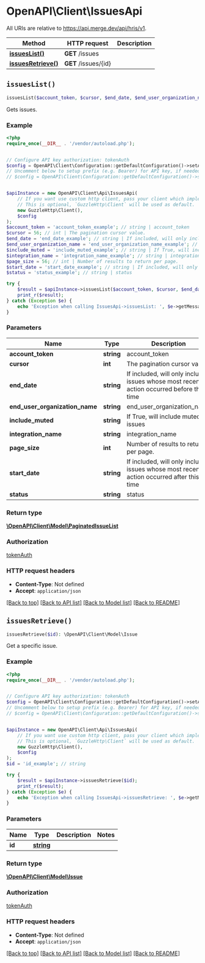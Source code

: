 # OpenAPI\Client\IssuesApi

All URIs are relative to https://api.merge.dev/api/hris/v1.

Method | HTTP request | Description
------------- | ------------- | -------------
[**issuesList()**](IssuesApi.md#issuesList) | **GET** /issues | 
[**issuesRetrieve()**](IssuesApi.md#issuesRetrieve) | **GET** /issues/{id} | 


## `issuesList()`

```php
issuesList($account_token, $cursor, $end_date, $end_user_organization_name, $include_muted, $integration_name, $page_size, $start_date, $status): \OpenAPI\Client\Model\PaginatedIssueList
```



Gets issues.

### Example

```php
<?php
require_once(__DIR__ . '/vendor/autoload.php');


// Configure API key authorization: tokenAuth
$config = OpenAPI\Client\Configuration::getDefaultConfiguration()->setApiKey('Authorization', 'YOUR_API_KEY');
// Uncomment below to setup prefix (e.g. Bearer) for API key, if needed
// $config = OpenAPI\Client\Configuration::getDefaultConfiguration()->setApiKeyPrefix('Authorization', 'Bearer');


$apiInstance = new OpenAPI\Client\Api\IssuesApi(
    // If you want use custom http client, pass your client which implements `GuzzleHttp\ClientInterface`.
    // This is optional, `GuzzleHttp\Client` will be used as default.
    new GuzzleHttp\Client(),
    $config
);
$account_token = 'account_token_example'; // string | account_token
$cursor = 56; // int | The pagination cursor value.
$end_date = 'end_date_example'; // string | If included, will only include issues whose most recent action occurred before this time
$end_user_organization_name = 'end_user_organization_name_example'; // string | end_user_organization_name
$include_muted = 'include_muted_example'; // string | If True, will include muted issues
$integration_name = 'integration_name_example'; // string | integration_name
$page_size = 56; // int | Number of results to return per page.
$start_date = 'start_date_example'; // string | If included, will only include issues whose most recent action occurred after this time
$status = 'status_example'; // string | status

try {
    $result = $apiInstance->issuesList($account_token, $cursor, $end_date, $end_user_organization_name, $include_muted, $integration_name, $page_size, $start_date, $status);
    print_r($result);
} catch (Exception $e) {
    echo 'Exception when calling IssuesApi->issuesList: ', $e->getMessage(), PHP_EOL;
}
```

### Parameters

Name | Type | Description  | Notes
------------- | ------------- | ------------- | -------------
 **account_token** | **string**| account_token | [optional]
 **cursor** | **int**| The pagination cursor value. | [optional]
 **end_date** | **string**| If included, will only include issues whose most recent action occurred before this time | [optional]
 **end_user_organization_name** | **string**| end_user_organization_name | [optional]
 **include_muted** | **string**| If True, will include muted issues | [optional]
 **integration_name** | **string**| integration_name | [optional]
 **page_size** | **int**| Number of results to return per page. | [optional]
 **start_date** | **string**| If included, will only include issues whose most recent action occurred after this time | [optional]
 **status** | **string**| status | [optional]

### Return type

[**\OpenAPI\Client\Model\PaginatedIssueList**](../Model/PaginatedIssueList.md)

### Authorization

[tokenAuth](../../README.md#tokenAuth)

### HTTP request headers

- **Content-Type**: Not defined
- **Accept**: `application/json`

[[Back to top]](#) [[Back to API list]](../../README.md#endpoints)
[[Back to Model list]](../../README.md#models)
[[Back to README]](../../README.md)

## `issuesRetrieve()`

```php
issuesRetrieve($id): \OpenAPI\Client\Model\Issue
```



Get a specific issue.

### Example

```php
<?php
require_once(__DIR__ . '/vendor/autoload.php');


// Configure API key authorization: tokenAuth
$config = OpenAPI\Client\Configuration::getDefaultConfiguration()->setApiKey('Authorization', 'YOUR_API_KEY');
// Uncomment below to setup prefix (e.g. Bearer) for API key, if needed
// $config = OpenAPI\Client\Configuration::getDefaultConfiguration()->setApiKeyPrefix('Authorization', 'Bearer');


$apiInstance = new OpenAPI\Client\Api\IssuesApi(
    // If you want use custom http client, pass your client which implements `GuzzleHttp\ClientInterface`.
    // This is optional, `GuzzleHttp\Client` will be used as default.
    new GuzzleHttp\Client(),
    $config
);
$id = 'id_example'; // string

try {
    $result = $apiInstance->issuesRetrieve($id);
    print_r($result);
} catch (Exception $e) {
    echo 'Exception when calling IssuesApi->issuesRetrieve: ', $e->getMessage(), PHP_EOL;
}
```

### Parameters

Name | Type | Description  | Notes
------------- | ------------- | ------------- | -------------
 **id** | [**string**](../Model/.md)|  |

### Return type

[**\OpenAPI\Client\Model\Issue**](../Model/Issue.md)

### Authorization

[tokenAuth](../../README.md#tokenAuth)

### HTTP request headers

- **Content-Type**: Not defined
- **Accept**: `application/json`

[[Back to top]](#) [[Back to API list]](../../README.md#endpoints)
[[Back to Model list]](../../README.md#models)
[[Back to README]](../../README.md)
